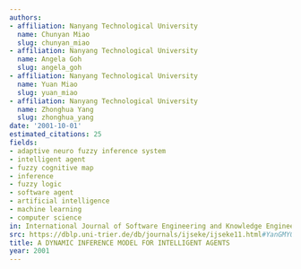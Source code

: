 ```yaml
---
authors:
- affiliation: Nanyang Technological University
  name: Chunyan Miao
  slug: chunyan_miao
- affiliation: Nanyang Technological University
  name: Angela Goh
  slug: angela_goh
- affiliation: Nanyang Technological University
  name: Yuan Miao
  slug: yuan_miao
- affiliation: Nanyang Technological University
  name: Zhonghua Yang
  slug: zhonghua_yang
date: '2001-10-01'
estimated_citations: 25
fields:
- adaptive neuro fuzzy inference system
- intelligent agent
- fuzzy cognitive map
- inference
- fuzzy logic
- software agent
- artificial intelligence
- machine learning
- computer science
in: International Journal of Software Engineering and Knowledge Engineering
src: https://dblp.uni-trier.de/db/journals/ijseke/ijseke11.html#YanGMY01
title: A DYNAMIC INFERENCE MODEL FOR INTELLIGENT AGENTS
year: 2001
---
```

